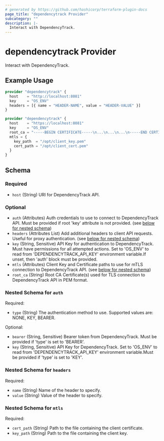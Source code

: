 ```yaml
---
# generated by https://github.com/hashicorp/terraform-plugin-docs
page_title: "dependencytrack Provider"
subcategory: ""
description: |-
  Interact with DependencyTrack.
---
```


# dependencytrack Provider

Interact with DependencyTrack.

## Example Usage

```terraform
provider "dependencytrack" {
  host    = "http://localhost:8081"
  key     = "OS_ENV"
  headers = [{ name = "HEADER-NAME", value = "HEADER-VALUE" }]
}

provider "dependencytrack" {
  host    = "https://localhost:8081"
  key     = "OS_ENV"
  root_ca = "-----BEGIN CERTIFICATE-----\n...\n...\n...\n-----END CERTIFICATE-----"
  mtls = {
    key_path  = "/opt/client_key.pem"
    cert_path = "/opt/client_cert.pem"
  }
}
```

<!-- schema generated by tfplugindocs -->
## Schema

### Required

- `host` (String) URI for DependencyTrack API.

### Optional

- `auth` (Attributes) Auth credentials to use to connect to DependencyTrack API. Must be provided if root 'key' attribute is not provided. (see [below for nested schema](#nestedatt--auth))
- `headers` (Attributes List) Add additional headers to client API requests. Useful for proxy authentication. (see [below for nested schema](#nestedatt--headers))
- `key` (String, Sensitive) API Key for authentication to DependencyTrack. Must have permissions for all attempted actions. Set to 'OS_ENV' to read from 'DEPENDENCYTRACK_API_KEY' environment variable.If unset, then 'auth' block must be provided.
- `mtls` (Attributes) Client Key and Certificate paths to use for mTLS connection to DependencyTrack API. (see [below for nested schema](#nestedatt--mtls))
- `root_ca` (String) Root CA Certificate(s) used for TLS connection to DependencyTrack API in PEM format.

<a id="nestedatt--auth"></a>
### Nested Schema for `auth`

Required:

- `type` (String) The authentication method to use. Supported values are: NONE, KEY, BEARER.

Optional:

- `bearer` (String, Sensitive) Bearer token from DependencyTrack. Must be provided if 'type' is set to 'BEARER'.
- `key` (String, Sensitive) API Key for DependencyTrack. Set to 'OS_ENV' to read from 'DEPENDENCYTRACK_API_KEY' environment variable.Must be provided if 'type' is set to 'KEY'.


<a id="nestedatt--headers"></a>
### Nested Schema for `headers`

Required:

- `name` (String) Name of the header to specify.
- `value` (String) Value of the header to specify.


<a id="nestedatt--mtls"></a>
### Nested Schema for `mtls`

Required:

- `cert_path` (String) Path to the file containing the client certificate.
- `key_path` (String) Path to the file containing the client key.
